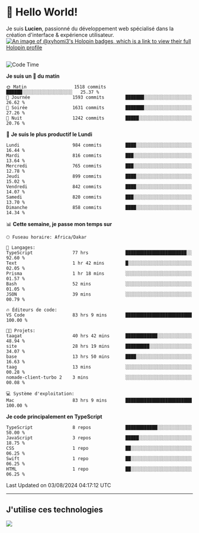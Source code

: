 # 👋 Hello World!

Je suis **Lucien**, passionné du développement web spécialisé dans la création d'interface & expérience utilisateur.
[![An image of @xyhomi3's Holopin badges, which is a link to view their full Holopin profile](https://holopin.me/xyhomi3)](https://holopin.io/@xyhomi3)

##

<!--START_SECTION:waka-->
![Code Time](http://img.shields.io/badge/Code%20Time-1%2C675%20hrs%2019%20mins-blue)

**Je suis un 🐤 du matin** 

```text
🌞 Matin                  1518 commits        ██████░░░░░░░░░░░░░░░░░░░   25.37 % 
🌆 Journée                1593 commits        ███████░░░░░░░░░░░░░░░░░░   26.62 % 
🌃 Soirée                 1631 commits        ███████░░░░░░░░░░░░░░░░░░   27.26 % 
🌙 Nuit                   1242 commits        █████░░░░░░░░░░░░░░░░░░░░   20.76 % 
```
📅 **Je suis le plus productif le Lundi** 

```text
Lundi                    984 commits         ████░░░░░░░░░░░░░░░░░░░░░   16.44 % 
Mardi                    816 commits         ███░░░░░░░░░░░░░░░░░░░░░░   13.64 % 
Mercredi                 765 commits         ███░░░░░░░░░░░░░░░░░░░░░░   12.78 % 
Jeudi                    899 commits         ████░░░░░░░░░░░░░░░░░░░░░   15.02 % 
Vendredi                 842 commits         ████░░░░░░░░░░░░░░░░░░░░░   14.07 % 
Samedi                   820 commits         ███░░░░░░░░░░░░░░░░░░░░░░   13.70 % 
Dimanche                 858 commits         ████░░░░░░░░░░░░░░░░░░░░░   14.34 % 
```


📊 **Cette semaine, je passe mon temps sur** 

```text
🕑︎ Fuseau horaire: Africa/Dakar

💬 Langages: 
TypeScript               77 hrs              ███████████████████████░░   92.60 % 
Text                     1 hr 42 mins        █░░░░░░░░░░░░░░░░░░░░░░░░   02.05 % 
Prisma                   1 hr 18 mins        ░░░░░░░░░░░░░░░░░░░░░░░░░   01.57 % 
Bash                     52 mins             ░░░░░░░░░░░░░░░░░░░░░░░░░   01.05 % 
JSON                     39 mins             ░░░░░░░░░░░░░░░░░░░░░░░░░   00.79 % 

🔥 Éditeurs de code: 
VS Code                  83 hrs 9 mins       █████████████████████████   100.00 % 

🐱‍💻 Projets: 
taagat                   40 hrs 42 mins      ████████████░░░░░░░░░░░░░   48.94 % 
site                     28 hrs 19 mins      █████████░░░░░░░░░░░░░░░░   34.07 % 
base                     13 hrs 50 mins      ████░░░░░░░░░░░░░░░░░░░░░   16.63 % 
taag                     13 mins             ░░░░░░░░░░░░░░░░░░░░░░░░░   00.28 % 
nomade-client-turbo 2    3 mins              ░░░░░░░░░░░░░░░░░░░░░░░░░   00.08 % 

💻 Système d'exploitation: 
Mac                      83 hrs 9 mins       █████████████████████████   100.00 % 
```

**Je code principalement en TypeScript** 

```text
TypeScript               8 repos             ████████████░░░░░░░░░░░░░   50.00 % 
JavaScript               3 repos             █████░░░░░░░░░░░░░░░░░░░░   18.75 % 
CSS                      1 repo              ██░░░░░░░░░░░░░░░░░░░░░░░   06.25 % 
Swift                    1 repo              ██░░░░░░░░░░░░░░░░░░░░░░░   06.25 % 
HTML                     1 repo              ██░░░░░░░░░░░░░░░░░░░░░░░   06.25 % 
```




 Last Updated on 03/08/2024 04:17:12 UTC
<!--END_SECTION:waka-->
---

## J'utilise ces technologies

<p align="left">
  <a href="https://skillicons.dev">
    <img src="https://skillicons.dev/icons?i=ts,js,md,scss,tailwind,react,docker,express,astro,vite,nextjs,vercel,figma,ableton" />
  </a>
</p>

